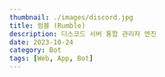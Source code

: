 ```yaml
---
thumbnail: ./images/discord.jpg
title: 럼블 (Rumble)
description: 디스코드 서버 통합 관리자 엔진
date: 2023-10-24
category: Bot
tags: [Web, App, Bot]
---
```

